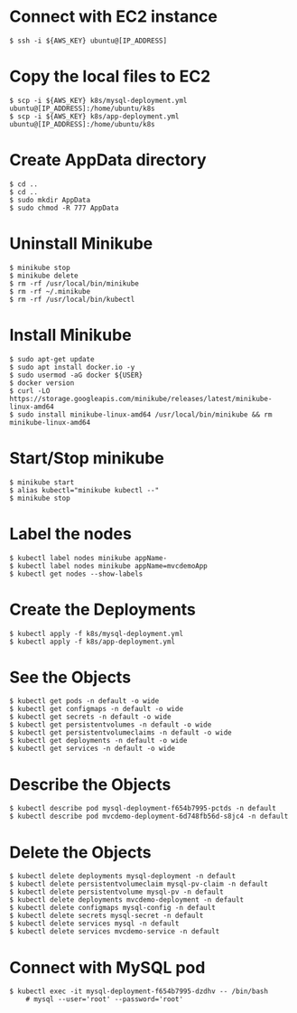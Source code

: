 # Connect with EC2 instance

    $ ssh -i ${AWS_KEY} ubuntu@[IP_ADDRESS]

# Copy the local files to EC2

    $ scp -i ${AWS_KEY} k8s/mysql-deployment.yml ubuntu@[IP_ADDRESS]:/home/ubuntu/k8s
    $ scp -i ${AWS_KEY} k8s/app-deployment.yml ubuntu@[IP_ADDRESS]:/home/ubuntu/k8s

# Create AppData directory

    $ cd ..
    $ cd ..
    $ sudo mkdir AppData
    $ sudo chmod -R 777 AppData

# Uninstall Minikube

    $ minikube stop
    $ minikube delete 
    $ rm -rf /usr/local/bin/minikube
    $ rm -rf ~/.minikube
    $ rm -rf /usr/local/bin/kubectl

# Install Minikube

    $ sudo apt-get update
    $ sudo apt install docker.io -y
    $ sudo usermod -aG docker ${USER}
    $ docker version
    $ curl -LO https://storage.googleapis.com/minikube/releases/latest/minikube-linux-amd64
    $ sudo install minikube-linux-amd64 /usr/local/bin/minikube && rm minikube-linux-amd64

# Start/Stop minikube

    $ minikube start
    $ alias kubectl="minikube kubectl --"
    $ minikube stop

# Label the nodes

    $ kubectl label nodes minikube appName-
    $ kubectl label nodes minikube appName=mvcdemoApp
    $ kubectl get nodes --show-labels

# Create the Deployments

    $ kubectl apply -f k8s/mysql-deployment.yml
    $ kubectl apply -f k8s/app-deployment.yml

# See the Objects

    $ kubectl get pods -n default -o wide
    $ kubectl get configmaps -n default -o wide
    $ kubectl get secrets -n default -o wide
    $ kubectl get persistentvolumes -n default -o wide
    $ kubectl get persistentvolumeclaims -n default -o wide
    $ kubectl get deployments -n default -o wide
    $ kubectl get services -n default -o wide

# Describe the Objects

    $ kubectl describe pod mysql-deployment-f654b7995-pctds -n default
    $ kubectl describe pod mvcdemo-deployment-6d748fb56d-s8jc4 -n default

# Delete the Objects

    $ kubectl delete deployments mysql-deployment -n default
    $ kubectl delete persistentvolumeclaim mysql-pv-claim -n default
    $ kubectl delete persistentvolume mysql-pv -n default
    $ kubectl delete deployments mvcdemo-deployment -n default
    $ kubectl delete configmaps mysql-config -n default
    $ kubectl delete secrets mysql-secret -n default
    $ kubectl delete services mysql -n default
    $ kubectl delete services mvcdemo-service -n default

# Connect with MySQL pod

    $ kubectl exec -it mysql-deployment-f654b7995-dzdhv -- /bin/bash
        # mysql --user='root' --password='root'

